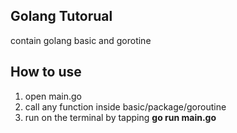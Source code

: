 ## Golang Tutorual
contain golang basic and gorotine


## How to use
1. open main.go
2. call any function inside basic/package/goroutine
3. run on the terminal by tapping **go run main.go**
